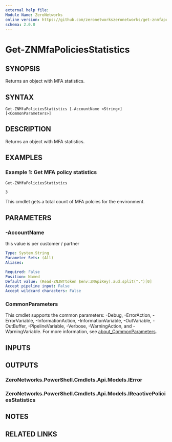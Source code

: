 ```yaml
---
external help file:
Module Name: ZeroNetworks
online version: https://github.com/zeronetworkszeronetworks/get-znmfapoliciesstatistics
schema: 2.0.0
---
```


# Get-ZNMfaPoliciesStatistics

## SYNOPSIS
Returns an object with MFA statistics.

## SYNTAX

```
Get-ZNMfaPoliciesStatistics [-AccountName <String>] [<CommonParameters>]
```

## DESCRIPTION
Returns an object with MFA statistics.

## EXAMPLES

### Example 1: Get MFA policy statistics
```powershell
Get-ZNMfaPoliciesStatistics
```

```output
3
```

This cmdlet gets a total count of MFA polcies for the environment.

## PARAMETERS

### -AccountName
this value is per customer / partner

```yaml
Type: System.String
Parameter Sets: (All)
Aliases:

Required: False
Position: Named
Default value: (Read-ZNJWTtoken $env:ZNApiKey).aud.split(".")[0]
Accept pipeline input: False
Accept wildcard characters: False
```

### CommonParameters
This cmdlet supports the common parameters: -Debug, -ErrorAction, -ErrorVariable, -InformationAction, -InformationVariable, -OutVariable, -OutBuffer, -PipelineVariable, -Verbose, -WarningAction, and -WarningVariable. For more information, see [about_CommonParameters](http://go.microsoft.com/fwlink/?LinkID=113216).

## INPUTS

## OUTPUTS

### ZeroNetworks.PowerShell.Cmdlets.Api.Models.IError

### ZeroNetworks.PowerShell.Cmdlets.Api.Models.IReactivePoliciesStatistics

## NOTES

## RELATED LINKS

